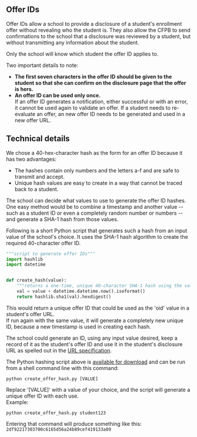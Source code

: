 ## Offer IDs

Offer IDs allow a school to provide a disclosure of a student's enrollment offer without revealing who the student is. They also allow the CFPB to send confirmations to the school that a disclosure was reviewed by a student, but without transmitting any information about the student.

Only the school will know which student the offer ID applies to.

Two important details to note:  

- **The first seven characters in the offer ID should be given to the student so that she can confirm on the  disclosure page that the offer is hers.** 
- **An offer ID can be used only once.**  
If an offer ID generates a notification, either successful or with an error, it cannot be used again to validate an offer. If a student needs to re-evaluate an offer, an new offer ID needs to be generated and used in a new offer URL. 

## Technical details
We chose a 40-hex-character hash as the form for an offer ID because it has two advantages:  

- The hashes contain only numbers and the letters a-f and are safe to transmit and accept.
- Unique hash values are easy to create in a way that cannot be traced back to a student.

The school can decide what values to use to generate the offer ID hashes. 
One easy method would be to combine a timestamp and another value -- such as a student ID or even a completely random number or numbers -- and generate a SHA-1 hash from those values.

Following is a short Python script that generates such a hash from an input value of the school's choice. It uses the SHA-1 hash algorithm to create the required 40-character offer ID.

```python
"""script to generate offer IDs"""
import hashlib
import datetime


def create_hash(value):
    """returns a one-time, unique 40-character SHA-1 hash using the value provided."""
    val = value + datetime.datetime.now().isoformat()
    return hashlib.sha1(val).hexdigest()
```

This would return a unique offer ID that could be used as the 'oid' value in a student's offer URL.  
If run again with the same value, it will generate a completely new unique ID, because a new timestamp is used in creating each hash.

The school could generate an ID, using any input value desired, keep a record of it as the student's offer ID and use it in the student's disclosure URL as spelled out in the [URL specification](https://cfpb.github.io/college-costs/url-spec/).

The Python hashing script above is [available for download](http://files.consumerfinance.gov.s3.amazonaws.com/pb/paying_for_college/scripts/create_offer_hash.py) and can be run from a shell command line with this command:

```
python create_offer_hash.py [VALUE]
```
Replace '[VALUE]' with a value of your choice, and the script will generate a unique offer ID with each use.  
Example:
```
python create_offer_hash.py student123
```

Entering that command will produce something like this:  
`2df92217303700c6165d56a24b89cef419133a89`
